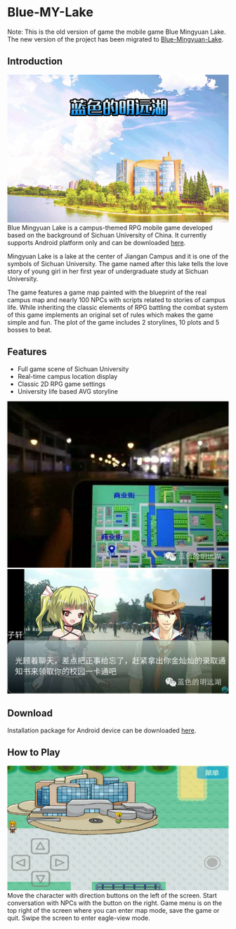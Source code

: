 # Blue-MY-Lake
Note: This is the old version of game the mobile game Blue Mingyuan Lake. The new version of the project has been migrated to [Blue-Mingyuan-Lake](https://github.com/bluemylake/Blue-Mingyuan-Lake).

## Introduction
![](https://github.com/davidxk/Blue-MY-Lake/blob/myh/gate.png)
Blue Mingyuan Lake is a campus-themed RPG mobile game developed based on the background of Sichuan University of China. It currently supports Android platform only and can be downloaded [here](http://www.wandoujia.com/apps/com.bluemylake.game). 

Mingyuan Lake is a lake at the center of Jiangan Campus and it is one of the symbols of Sichuan University. The game named after this lake tells the love story of young girl in her first year of undergraduate study at Sichuan University. 

The game features a game map painted with the blueprint of the real campus map and nearly 100 NPCs with scripts related to stories of campus life. While inheriting the classic elements of RPG battling the combat system of this game implements an original set of rules which makes the game simple and fun. The plot of the game includes 2 storylines, 10 plots and 5 bosses to beat. 

## Features
* Full game scene of Sichuan University
* Real-time campus location display
* Classic 2D RPG game settings
* University life based AVG storyline

![In-Campus Positioning](https://github.com/davidxk/Blue-MY-Lake/blob/myh/gps.jpeg)
![AVG Mode](https://github.com/davidxk/Blue-MY-Lake/blob/myh/avg.jpeg)

## Download
Installation package for Android device can be downloaded [here](http://www.wandoujia.com/apps/com.bluemylake.game). 

## How to Play
![play](https://github.com/davidxk/Blue-MY-Lake/blob/myh/play.jpeg)
Move the character with direction buttons on the left of the screen. Start conversation with NPCs with the button on the right. Game menu is on the top right of the screen where you can enter map mode, save the game or quit. Swipe the screen to enter eagle-view mode. 

